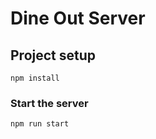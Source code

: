 # Dine Out Server

## Project setup
```
npm install
```

### Start the server
```
npm run start
```
